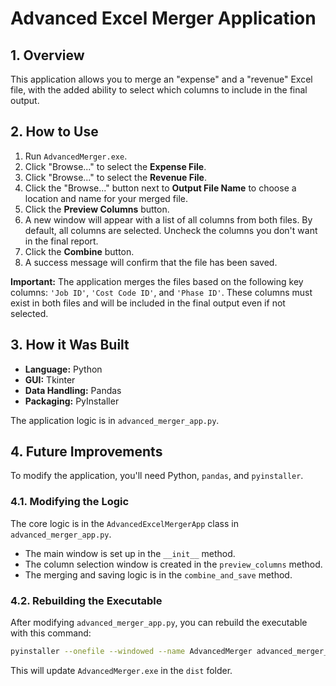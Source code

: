 # Advanced Excel Merger Application

## 1. Overview

This application allows you to merge an "expense" and a "revenue" Excel file, with the added ability to select which columns to include in the final output.

## 2. How to Use

1.  Run `AdvancedMerger.exe`.
2.  Click "Browse..." to select the **Expense File**.
3.  Click "Browse..." to select the **Revenue File**.
4.  Click the "Browse..." button next to **Output File Name** to choose a location and name for your merged file.
5.  Click the **Preview Columns** button.
6.  A new window will appear with a list of all columns from both files. By default, all columns are selected. Uncheck the columns you don't want in the final report.
7.  Click the **Combine** button.
8.  A success message will confirm that the file has been saved.

**Important:** The application merges the files based on the following key columns: `'Job ID'`, `'Cost Code ID'`, and `'Phase ID'`. These columns must exist in both files and will be included in the final output even if not selected.

## 3. How it Was Built

*   **Language:** Python
*   **GUI:** Tkinter
*   **Data Handling:** Pandas
*   **Packaging:** PyInstaller

The application logic is in `advanced_merger_app.py`.

## 4. Future Improvements

To modify the application, you'll need Python, `pandas`, and `pyinstaller`.

### 4.1. Modifying the Logic

The core logic is in the `AdvancedExcelMergerApp` class in `advanced_merger_app.py`.
*   The main window is set up in the `__init__` method.
*   The column selection window is created in the `preview_columns` method.
*   The merging and saving logic is in the `combine_and_save` method.

### 4.2. Rebuilding the Executable

After modifying `advanced_merger_app.py`, you can rebuild the executable with this command:

```bash
pyinstaller --onefile --windowed --name AdvancedMerger advanced_merger_app.py
```

This will update `AdvancedMerger.exe` in the `dist` folder.
